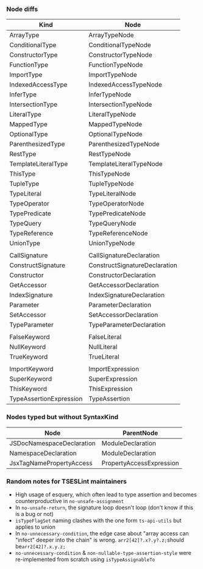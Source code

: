 ### Node diffs

| Kind                    | Node                          |
| ----------------------- | ----------------------------- |
| ArrayType               | ArrayTypeNode                 |
| ConditionalType         | ConditionalTypeNode           |
| ConstructorType         | ConstructorTypeNode           |
| FunctionType            | FunctionTypeNode              |
| ImportType              | ImportTypeNode                |
| IndexedAccessType       | IndexedAccessTypeNode         |
| InferType               | InferTypeNode                 |
| IntersectionType        | IntersectionTypeNode          |
| LiteralType             | LiteralTypeNode               |
| MappedType              | MappedTypeNode                |
| OptionalType            | OptionalTypeNode              |
| ParenthesizedType       | ParenthesizedTypeNode         |
| RestType                | RestTypeNode                  |
| TemplateLiteralType     | TemplateLiteralTypeNode       |
| ThisType                | ThisTypeNode                  |
| TupleType               | TupleTypeNode                 |
| TypeLiteral             | TypeLiteralNode               |
| TypeOperator            | TypeOperatorNode              |
| TypePredicate           | TypePredicateNode             |
| TypeQuery               | TypeQueryNode                 |
| TypeReference           | TypeReferenceNode             |
| UnionType               | UnionTypeNode                 |
|                         |                               |
| CallSignature           | CallSignatureDeclaration      |
| ConstructSignature      | ConstructSignatureDeclaration |
| Constructor             | ConstructorDeclaration        |
| GetAccessor             | GetAccessorDeclaration        |
| IndexSignature          | IndexSignatureDeclaration     |
| Parameter               | ParameterDeclaration          |
| SetAccessor             | SetAccessorDeclaration        |
| TypeParameter           | TypeParameterDeclaration      |
|                         |                               |
| FalseKeyword            | FalseLiteral                  |
| NullKeyword             | NullLiteral                   |
| TrueKeyword             | TrueLiteral                   |
|                         |                               |
| ImportKeyword           | ImportExpression              |
| SuperKeyword            | SuperExpression               |
| ThisKeyword             | ThisExpression                |
| TypeAssertionExpression | TypeAssertion                 |

### Nodes typed but without SyntaxKind

| Node                      | ParentNode               |
| ------------------------- | ------------------------ |
| JSDocNamespaceDeclaration | ModuleDeclaration        |
| NamespaceDeclaration      | ModuleDeclaration        |
| JsxTagNamePropertyAccess  | PropertyAccessExpression |

### Random notes for TSESLint maintainers

- High usage of esquery, which often lead to type assertion and becomes counterproductive in `no-unsafe-assignment`
- In `no-unsafe-return`, the signature loop doesn't loop (don't know if this is a bug or not)
- `isTypeFlagSet` naming clashes with the one form `ts-api-utils` but applies to union
- In `no-unnecessary-condition`, the edge case about "array access can "infect" deeper into the chain" is wrong. `arr2[42]?.x?.y?.z;`should be`arr2[42]?.x.y.z;`
- `no-unnecessary-condition` & `non-nullable-type-assertion-style` were re-implemented from scratch using `isTypeAssignableTo`
